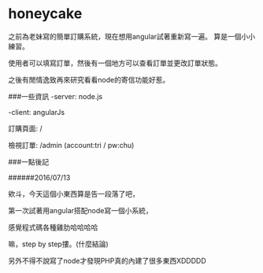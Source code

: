 # honeycake
之前為老妹寫的簡單訂購系統，現在想用angular試著重新寫一遍。
算是一個小小練習。

使用者可以填寫訂單，然後有一個地方可以查看訂單並更改訂單狀態。

之後有閒情逸致再來研究看看node的寄信功能好惹。

###一些資訊
-server: node.js

-client: angularJs


訂購頁面: /

檢視訂單: /admin (account:tri / pw:chu)


###一點後記

######2016/07/13

欸斗，今天這個小東西算是告一段落了吧，

第一次試著用angular搭配node寫一個小系統，

感覺程式碼各種雞肋哈哈哈哈

嘛，step by step摟。(什麼結論)

另外不得不說寫了node才發現PHP真的內建了很多東西XDDDDD

